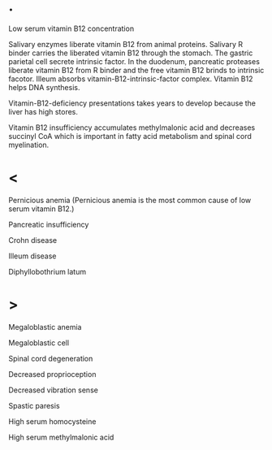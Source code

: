 # .

Low serum vitamin B12 concentration

Salivary enzymes liberate vitamin B12 from animal proteins.
Salivary R binder carries the liberated vitamin B12 through the stomach.
The gastric parietal cell secrete intrinsic factor.
In the duodenum, pancreatic proteases liberate vitamin B12 from R binder and the free vitamin B12 brinds to intrinsic facotor.
Illeum absorbs vitamin-B12-intrinsic-factor complex.
Vitamin B12 helps DNA synthesis.

Vitamin-B12-deficiency presentations takes years to develop because the liver has high stores.

Vitamin B12 insufficiency accumulates methylmalonic acid and decreases succinyl CoA which is important in fatty acid metabolism and spinal cord myelination.

# <

Pernicious anemia (Pernicious anemia is the most common cause of low serum vitamin B12.)

Pancreatic insufficiency

Crohn disease

Illeum disease

Diphyllobothrium latum

# >

Megaloblastic anemia

Megaloblastic cell

Spinal cord degeneration

Decreased proprioception

Decreased vibration sense

Spastic paresis

High serum homocysteine

High serum methylmalonic acid
